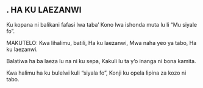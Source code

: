 ## . HA KU LAEZANWI

Ku kopana ni balikani fafasi lwa taba’
Kono lwa ishonda muta lu li “Mu siyale fo”.

MAKUTELO:
Kwa lihalimu, batili, Ha ku laezanwi,
Mwa naha yeo ya tabo, Ha ku laezanwi.


Balatiwa ha ba laeza lu na ni ku sepa,
Kakuli lu ta y’o inanga ni bona kamita.


Kwa halimu ha ku bulelwi kuli “siyala fo”,
Konji ku opela lipina za kozo ni tabo.

